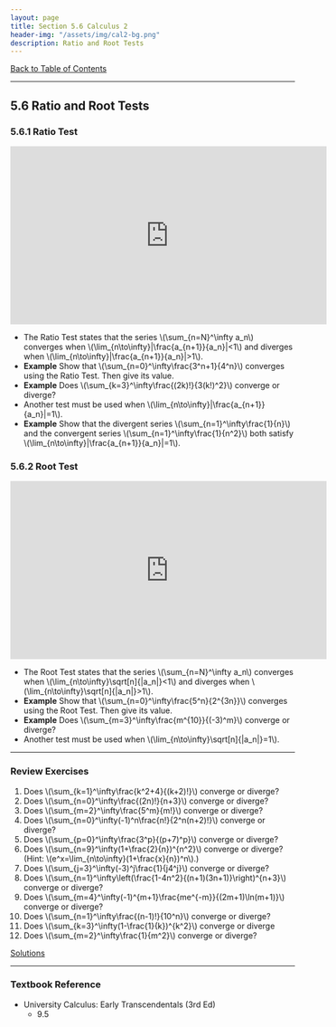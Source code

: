 ```yaml
---
layout: page
title: Section 5.6 Calculus 2
header-img: "/assets/img/cal2-bg.png"
description: Ratio and Root Tests
---
```


[Back to Table of Contents](../..)

---

## 5.6 Ratio and Root Tests

### 5.6.1 Ratio Test

<iframe width="560" height="315" src="https://www.youtube.com/embed/5JSAPTYsfJo" frameborder="0" allowfullscreen></iframe>

- The Ratio Test states that the series \\(\sum_{n=N}^\infty a_n\\)
  converges when \\(\lim_{n\to\infty}\|\frac{a_{n+1}}{a_n}\|<1\\)
  and diverges when \\(\lim_{n\to\infty}\|\frac{a_{n+1}}{a_n}\|>1\\).
- **Example**
  Show that \\(\sum_{n=0}^\infty\frac{3^n+1}{4^n}\\) converges
  using the Ratio Test. Then give its value.
- **Example**
  Does \\(\sum_{k=3}^\infty\frac{(2k)!}{3(k!)^2}\\) converge or diverge?
- Another test must be used when
  \\(\lim_{n\to\infty}\|\frac{a_{n+1}}{a_n}\|=1\\).
- **Example**
  Show that the divergent series
  \\(\sum_{n=1}^\infty\frac{1}{n}\\) and the convergent series
  \\(\sum_{n=1}^\infty\frac{1}{n^2}\\) both satisfy
  \\(\lim_{n\to\infty}\|\frac{a_{n+1}}{a_n}\|=1\\).

### 5.6.2 Root Test

<iframe width="560" height="315" src="https://www.youtube.com/embed/8zHsb0jzb1o" frameborder="0" allowfullscreen></iframe>

- The Root Test states that the series \\(\sum_{n=N}^\infty a_n\\)
  converges when \\(\lim_{n\to\infty}\sqrt[n]{\|a_n\|}<1\\)
  and diverges when \\(\lim_{n\to\infty}\sqrt[n]{\|a_n\|}>1\\).
- **Example**
  Show that \\(\sum_{n=0}^\infty\frac{5^n}{2^{3n}}\\) converges
  using the Root Test. Then give its value.
- **Example**
  Does \\(\sum_{m=3}^\infty\frac{m^{10}}{(-3)^m}\\) converge or diverge?
- Another test must be used when
  \\(\lim_{n\to\infty}\sqrt[n]{\|a_n\|}=1\\).

---

### Review Exercises

1.  Does \\(\sum_{k=1}^\infty\frac{k^2+4}{(k+2)!}\\) converge or diverge?
1.  Does \\(\sum_{n=0}^\infty\frac{(2n)!}{n+3}\\) converge or diverge?
1.  Does \\(\sum_{m=2}^\infty\frac{5^m}{m!}\\) converge or diverge?
1.  Does \\(\sum_{n=0}^\infty(-1)^n\frac{n!}{2^n(n+2)!}\\) converge or diverge?
1.  Does \\(\sum_{p=0}^\infty\frac{3^p}{(p+7)^p}\\) converge or diverge?
1.  Does \\(\sum_{n=9}^\infty(1+\frac{2}{n})^{n^2}\\) converge or diverge?
    (Hint: \\(e^x=\lim_{n\to\infty}(1+\frac{x}{n})^n\\).)
1.  Does \\(\sum_{j=3}^\infty(-3)^j\frac{1}{j4^j}\\) converge or diverge?
1.  Does \\(\sum_{n=1}^\infty\left(\frac{1-4n^2}{(n+1)(3n+1)}\right)^{n+3}\\)
    converge or diverge?
1.  Does \\(\sum_{m=4}^\infty(-1)^{m+1}\frac{me^{-m}}{(2m+1)\ln(m+1)}\\)
    converge or diverge?
1.  Does \\(\sum_{n=1}^\infty\frac{(n-1)!}{10^n}\\) converge or
    diverge?
1.  Does \\(\sum_{k=3}^\infty(1-\frac{1}{k})^{k^2}\\) converge or
    diverge
1.  Does \\(\sum_{m=2}^\infty\frac{1}{m^2}\\) converge or
    diverge?

[Solutions](/resources/calculus2/solutions/5.6.pdf)

---

### Textbook Reference

- University Calculus: Early Transcendentals (3rd Ed)
    - 9.5
